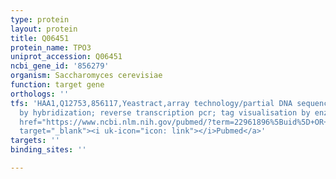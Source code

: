 ```yaml
---
type: protein
layout: protein
title: Q06451
protein_name: TPO3
uniprot_accession: Q06451
ncbi_gene_id: '856279'
organism: Saccharomyces cerevisiae
function: target gene
orthologs: ''
tfs: 'HAA1,Q12753,856117,Yeastract,array technology/partial DNA sequence identification
  by hybridization; reverse transcription pcr; tag visualisation by enzyme assay,&ensp;<a
  href="https://www.ncbi.nlm.nih.gov/pubmed/?term=22961896%5Buid%5D+OR+11504737%5Buid%5D+OR+28068993%5Buid%5D+OR+20955010%5Buid%5D+OR+28428821%5Buid%5D+OR+24170807%5Buid%5D+OR+21586585%5Buid%5D"
  target="_blank"><i uk-icon="icon: link"></i>Pubmed</a>'
targets: ''
binding_sites: ''

---
```

